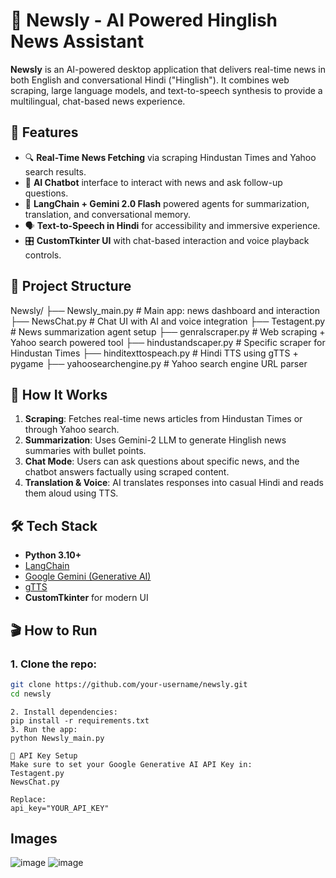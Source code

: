 # 📰 Newsly - AI Powered Hinglish News Assistant

**Newsly** is an AI-powered desktop application that delivers real-time news in both English and conversational Hindi ("Hinglish"). It combines web scraping, large language models, and text-to-speech synthesis to provide a multilingual, chat-based news experience.

## 🚀 Features

- 🔍 **Real-Time News Fetching** via scraping Hindustan Times and Yahoo search results.
- 🤖 **AI Chatbot** interface to interact with news and ask follow-up questions.
- 🧠 **LangChain + Gemini 2.0 Flash** powered agents for summarization, translation, and conversational memory.
- 🗣️ **Text-to-Speech in Hindi** for accessibility and immersive experience.
- 🎛️ **CustomTkinter UI** with chat-based interaction and voice playback controls.

## 📂 Project Structure

Newsly/
├── Newsly_main.py # Main app: news dashboard and interaction
├── NewsChat.py # Chat UI with AI and voice integration
├── Testagent.py # News summarization agent setup
├── genralscraper.py # Web scraping + Yahoo search powered tool
├── hindustandscaper.py # Specific scraper for Hindustan Times
├── hinditexttospeach.py # Hindi TTS using gTTS + pygame
├── yahoosearchengine.py # Yahoo search engine URL parser


## 🧠 How It Works

1. **Scraping**: Fetches real-time news articles from Hindustan Times or through Yahoo search.
2. **Summarization**: Uses Gemini-2 LLM to generate Hinglish news summaries with bullet points.
3. **Chat Mode**: Users can ask questions about specific news, and the chatbot answers factually using scraped content.
4. **Translation & Voice**: AI translates responses into casual Hindi and reads them aloud using TTS.

## 🛠️ Tech Stack

- **Python 3.10+**
- [LangChain](https://www.langchain.com/)
- [Google Gemini (Generative AI)](https://ai.google.dev/)
- [gTTS](https://pypi.org/project/gTTS/)
- **CustomTkinter** for modern UI

## 🎬 How to Run

### 1. Clone the repo:
```bash
git clone https://github.com/your-username/newsly.git
cd newsly
```
```
2. Install dependencies:
pip install -r requirements.txt
3. Run the app:
python Newsly_main.py
```
```
🔑 API Key Setup
Make sure to set your Google Generative AI API Key in:
Testagent.py
NewsChat.py
```
```
Replace:
api_key="YOUR_API_KEY"
```


## Images
![image](https://github.com/user-attachments/assets/7bd26947-a179-4703-9721-0283a5d72e8c)
![image](https://github.com/user-attachments/assets/52a28448-85d4-4a2a-9116-4c64c03f5f2e)

